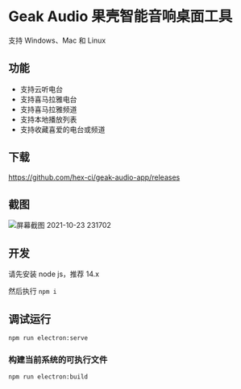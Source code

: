 # Geak Audio 果壳智能音响桌面工具

支持 Windows、Mac 和 Linux

## 功能

* 支持云听电台
* 支持喜马拉雅电台
* 支持喜马拉雅频道
* 支持本地播放列表
* 支持收藏喜爱的电台或频道

## 下载

https://github.com/hex-ci/geak-audio-app/releases

## 截图

![屏幕截图 2021-10-23 231702](https://user-images.githubusercontent.com/13709/138562255-20dd1f8b-fd02-461a-9543-190585a4e2f2.png)

## 开发

请先安装 node js，推荐 14.x

然后执行 `npm i`

## 调试运行

`npm run electron:serve`

### 构建当前系统的可执行文件

`npm run electron:build`
